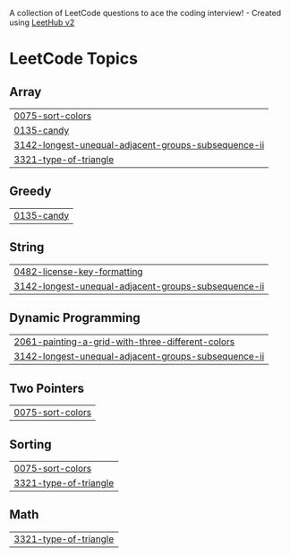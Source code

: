 A collection of LeetCode questions to ace the coding interview! - Created using [LeetHub v2](https://github.com/arunbhardwaj/LeetHub-2.0)
<!---LeetCode Topics Start-->
# LeetCode Topics
## Array
|  |
| ------- |
| [0075-sort-colors](https://github.com/amansinghas1734/leetcode/tree/master/0075-sort-colors) |
| [0135-candy](https://github.com/amansinghas1734/leetcode/tree/master/0135-candy) |
| [3142-longest-unequal-adjacent-groups-subsequence-ii](https://github.com/amansinghas1734/leetcode/tree/master/3142-longest-unequal-adjacent-groups-subsequence-ii) |
| [3321-type-of-triangle](https://github.com/amansinghas1734/leetcode/tree/master/3321-type-of-triangle) |
## Greedy
|  |
| ------- |
| [0135-candy](https://github.com/amansinghas1734/leetcode/tree/master/0135-candy) |
## String
|  |
| ------- |
| [0482-license-key-formatting](https://github.com/amansinghas1734/leetcode/tree/master/0482-license-key-formatting) |
| [3142-longest-unequal-adjacent-groups-subsequence-ii](https://github.com/amansinghas1734/leetcode/tree/master/3142-longest-unequal-adjacent-groups-subsequence-ii) |
## Dynamic Programming
|  |
| ------- |
| [2061-painting-a-grid-with-three-different-colors](https://github.com/amansinghas1734/leetcode/tree/master/2061-painting-a-grid-with-three-different-colors) |
| [3142-longest-unequal-adjacent-groups-subsequence-ii](https://github.com/amansinghas1734/leetcode/tree/master/3142-longest-unequal-adjacent-groups-subsequence-ii) |
## Two Pointers
|  |
| ------- |
| [0075-sort-colors](https://github.com/amansinghas1734/leetcode/tree/master/0075-sort-colors) |
## Sorting
|  |
| ------- |
| [0075-sort-colors](https://github.com/amansinghas1734/leetcode/tree/master/0075-sort-colors) |
| [3321-type-of-triangle](https://github.com/amansinghas1734/leetcode/tree/master/3321-type-of-triangle) |
## Math
|  |
| ------- |
| [3321-type-of-triangle](https://github.com/amansinghas1734/leetcode/tree/master/3321-type-of-triangle) |
<!---LeetCode Topics End-->